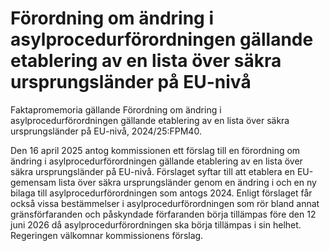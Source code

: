 # Förordning om ändring i asylprocedurförordningen gällande etablering av en lista över säkra ursprungsländer på EU-nivå

Faktapromemoria gällande Förordning om ändring i asylprocedurförordningen gällande etablering av en lista över säkra ursprungsländer på EU-nivå, 2024/25:FPM40.

Den 16 april 2025 antog kommissionen ett förslag till en förordning om ändring i asylprocedurförordningen gällande etablering av en lista över säkra ursprungsländer på EU-nivå. Förslaget syftar till att etablera en EU-gemensam lista över säkra ursprungsländer genom en ändring i och en ny bilaga till asylprocedurförordningen som antogs 2024. Enligt förslaget får också vissa bestämmelser i asylprocedurförordningen som rör bland annat gränsförfaranden och påskyndade förfaranden börja tillämpas före den 12 juni 2026 då asylprocedurförordningen ska börja tillämpas i sin helhet.
Regeringen välkomnar kommissionens förslag.
